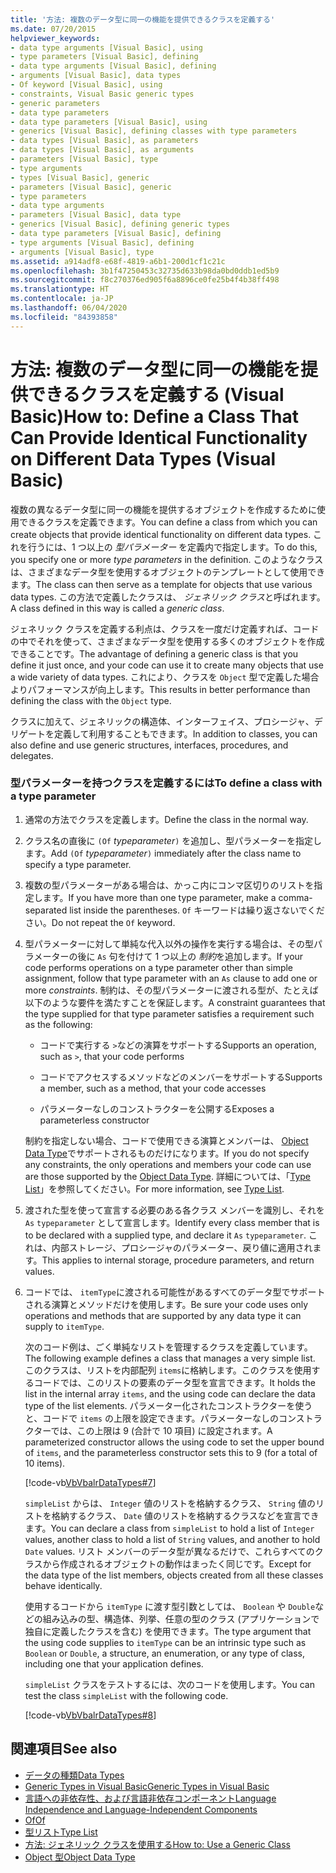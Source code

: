```yaml
---
title: '方法: 複数のデータ型に同一の機能を提供できるクラスを定義する'
ms.date: 07/20/2015
helpviewer_keywords:
- data type arguments [Visual Basic], using
- type parameters [Visual Basic], defining
- data type arguments [Visual Basic], defining
- arguments [Visual Basic], data types
- Of keyword [Visual Basic], using
- constraints, Visual Basic generic types
- generic parameters
- data type parameters
- data type parameters [Visual Basic], using
- generics [Visual Basic], defining classes with type parameters
- data types [Visual Basic], as parameters
- data types [Visual Basic], as arguments
- parameters [Visual Basic], type
- type arguments
- types [Visual Basic], generic
- parameters [Visual Basic], generic
- type parameters
- data type arguments
- parameters [Visual Basic], data type
- generics [Visual Basic], defining generic types
- data type parameters [Visual Basic], defining
- type arguments [Visual Basic], defining
- arguments [Visual Basic], type
ms.assetid: a914adf8-e68f-4819-a6b1-200d1cf1c21c
ms.openlocfilehash: 3b1f47250453c32735d633b98da0bd0ddb1ed5b9
ms.sourcegitcommit: f8c270376ed905f6a8896ce0fe25b4f4b38ff498
ms.translationtype: HT
ms.contentlocale: ja-JP
ms.lasthandoff: 06/04/2020
ms.locfileid: "84393858"
---
```

# <a name="how-to-define-a-class-that-can-provide-identical-functionality-on-different-data-types-visual-basic"></a><span data-ttu-id="d19e1-102">方法: 複数のデータ型に同一の機能を提供できるクラスを定義する (Visual Basic)</span><span class="sxs-lookup"><span data-stu-id="d19e1-102">How to: Define a Class That Can Provide Identical Functionality on Different Data Types (Visual Basic)</span></span>
<span data-ttu-id="d19e1-103">複数の異なるデータ型に同一の機能を提供するオブジェクトを作成するために使用できるクラスを定義できます。</span><span class="sxs-lookup"><span data-stu-id="d19e1-103">You can define a class from which you can create objects that provide identical functionality on different data types.</span></span> <span data-ttu-id="d19e1-104">これを行うには、1 つ以上の *型パラメーター* を定義内で指定します。</span><span class="sxs-lookup"><span data-stu-id="d19e1-104">To do this, you specify one or more *type parameters* in the definition.</span></span> <span data-ttu-id="d19e1-105">このようなクラスは、さまざまなデータ型を使用するオブジェクトのテンプレートとして使用できます。</span><span class="sxs-lookup"><span data-stu-id="d19e1-105">The class can then serve as a template for objects that use various data types.</span></span> <span data-ttu-id="d19e1-106">この方法で定義したクラスは、 *ジェネリック クラス*と呼ばれます。</span><span class="sxs-lookup"><span data-stu-id="d19e1-106">A class defined in this way is called a *generic class*.</span></span>  
  
 <span data-ttu-id="d19e1-107">ジェネリック クラスを定義する利点は、クラスを一度だけ定義すれば、コードの中でそれを使って、さまざまなデータ型を使用する多くのオブジェクトを作成できることです。</span><span class="sxs-lookup"><span data-stu-id="d19e1-107">The advantage of defining a generic class is that you define it just once, and your code can use it to create many objects that use a wide variety of data types.</span></span> <span data-ttu-id="d19e1-108">これにより、クラスを `Object` 型で定義した場合よりパフォーマンスが向上します。</span><span class="sxs-lookup"><span data-stu-id="d19e1-108">This results in better performance than defining the class with the `Object` type.</span></span>  
  
 <span data-ttu-id="d19e1-109">クラスに加えて、ジェネリックの構造体、インターフェイス、プロシージャ、デリゲートを定義して利用することもできます。</span><span class="sxs-lookup"><span data-stu-id="d19e1-109">In addition to classes, you can also define and use generic structures, interfaces, procedures, and delegates.</span></span>  
  
### <a name="to-define-a-class-with-a-type-parameter"></a><span data-ttu-id="d19e1-110">型パラメーターを持つクラスを定義するには</span><span class="sxs-lookup"><span data-stu-id="d19e1-110">To define a class with a type parameter</span></span>  
  
1. <span data-ttu-id="d19e1-111">通常の方法でクラスを定義します。</span><span class="sxs-lookup"><span data-stu-id="d19e1-111">Define the class in the normal way.</span></span>  
  
2. <span data-ttu-id="d19e1-112">クラス名の直後に `(Of` *typeparameter*`)` を追加し、型パラメーターを指定します。</span><span class="sxs-lookup"><span data-stu-id="d19e1-112">Add `(Of` *typeparameter*`)` immediately after the class name to specify a type parameter.</span></span>  
  
3. <span data-ttu-id="d19e1-113">複数の型パラメーターがある場合は、かっこ内にコンマ区切りのリストを指定します。</span><span class="sxs-lookup"><span data-stu-id="d19e1-113">If you have more than one type parameter, make a comma-separated list inside the parentheses.</span></span> <span data-ttu-id="d19e1-114">`Of` キーワードは繰り返さないでください。</span><span class="sxs-lookup"><span data-stu-id="d19e1-114">Do not repeat the `Of` keyword.</span></span>  
  
4. <span data-ttu-id="d19e1-115">型パラメーターに対して単純な代入以外の操作を実行する場合は、その型パラメーターの後に `As` 句を付けて 1 つ以上の *制約*を追加します。</span><span class="sxs-lookup"><span data-stu-id="d19e1-115">If your code performs operations on a type parameter other than simple assignment, follow that type parameter with an `As` clause to add one or more *constraints*.</span></span> <span data-ttu-id="d19e1-116">制約は、その型パラメーターに渡される型が、たとえば以下のような要件を満たすことを保証します。</span><span class="sxs-lookup"><span data-stu-id="d19e1-116">A constraint guarantees that the type supplied for that type parameter satisfies a requirement such as the following:</span></span>  
  
    - <span data-ttu-id="d19e1-117">コードで実行する `>`などの演算をサポートする</span><span class="sxs-lookup"><span data-stu-id="d19e1-117">Supports an operation, such as `>`, that your code performs</span></span>  
  
    - <span data-ttu-id="d19e1-118">コードでアクセスするメソッドなどのメンバーをサポートする</span><span class="sxs-lookup"><span data-stu-id="d19e1-118">Supports a member, such as a method, that your code accesses</span></span>  
  
    - <span data-ttu-id="d19e1-119">パラメーターなしのコンストラクターを公開する</span><span class="sxs-lookup"><span data-stu-id="d19e1-119">Exposes a parameterless constructor</span></span>  
  
     <span data-ttu-id="d19e1-120">制約を指定しない場合、コードで使用できる演算とメンバーは、 [Object Data Type](../../../language-reference/data-types/object-data-type.md)でサポートされるものだけになります。</span><span class="sxs-lookup"><span data-stu-id="d19e1-120">If you do not specify any constraints, the only operations and members your code can use are those supported by the [Object Data Type](../../../language-reference/data-types/object-data-type.md).</span></span> <span data-ttu-id="d19e1-121">詳細については、「[Type List](../../../language-reference/statements/type-list.md)」を参照してください。</span><span class="sxs-lookup"><span data-stu-id="d19e1-121">For more information, see [Type List](../../../language-reference/statements/type-list.md).</span></span>  
  
5. <span data-ttu-id="d19e1-122">渡された型を使って宣言する必要のある各クラス メンバーを識別し、それを `As` `typeparameter` として宣言します。</span><span class="sxs-lookup"><span data-stu-id="d19e1-122">Identify every class member that is to be declared with a supplied type, and declare it `As` `typeparameter`.</span></span> <span data-ttu-id="d19e1-123">これは、内部ストレージ、プロシージャのパラメーター、戻り値に適用されます。</span><span class="sxs-lookup"><span data-stu-id="d19e1-123">This applies to internal storage, procedure parameters, and return values.</span></span>  
  
6. <span data-ttu-id="d19e1-124">コードでは、 `itemType`に渡される可能性があるすべてのデータ型でサポートされる演算とメソッドだけを使用します。</span><span class="sxs-lookup"><span data-stu-id="d19e1-124">Be sure your code uses only operations and methods that are supported by any data type it can supply to `itemType`.</span></span>  
  
     <span data-ttu-id="d19e1-125">次のコード例は、ごく単純なリストを管理するクラスを定義しています。</span><span class="sxs-lookup"><span data-stu-id="d19e1-125">The following example defines a class that manages a very simple list.</span></span> <span data-ttu-id="d19e1-126">このクラスは、リストを内部配列 `items`に格納します。このクラスを使用するコードでは、このリストの要素のデータ型を宣言できます。</span><span class="sxs-lookup"><span data-stu-id="d19e1-126">It holds the list in the internal array `items`, and the using code can declare the data type of the list elements.</span></span> <span data-ttu-id="d19e1-127">パラメーター化されたコンストラクターを使うと、コードで `items` の上限を設定できます。パラメーターなしのコンストラクターでは、この上限は 9 (合計で 10 項目) に設定されます。</span><span class="sxs-lookup"><span data-stu-id="d19e1-127">A parameterized constructor allows the using code to set the upper bound of `items`, and the parameterless constructor sets this to 9 (for a total of 10 items).</span></span>  
  
     [!code-vb[VbVbalrDataTypes#7](~/samples/snippets/visualbasic/VS_Snippets_VBCSharp/VbVbalrDataTypes/VB/Class1.vb#7)]  
  
     <span data-ttu-id="d19e1-128">`simpleList` からは、 `Integer` 値のリストを格納するクラス、 `String` 値のリストを格納するクラス、 `Date` 値のリストを格納するクラスなどを宣言できます。</span><span class="sxs-lookup"><span data-stu-id="d19e1-128">You can declare a class from `simpleList` to hold a list of `Integer` values, another class to hold a list of `String` values, and another to hold `Date` values.</span></span> <span data-ttu-id="d19e1-129">リスト メンバーのデータ型が異なるだけで、これらすべてのクラスから作成されるオブジェクトの動作はまったく同じです。</span><span class="sxs-lookup"><span data-stu-id="d19e1-129">Except for the data type of the list members, objects created from all these classes behave identically.</span></span>  
  
     <span data-ttu-id="d19e1-130">使用するコードから `itemType` に渡す型引数としては、 `Boolean` や `Double`などの組み込みの型、構造体、列挙、任意の型のクラス (アプリケーションで独自に定義したクラスを含む) を使用できます。</span><span class="sxs-lookup"><span data-stu-id="d19e1-130">The type argument that the using code supplies to `itemType` can be an intrinsic type such as `Boolean` or `Double`, a structure, an enumeration, or any type of class, including one that your application defines.</span></span>  
  
     <span data-ttu-id="d19e1-131">`simpleList` クラスをテストするには、次のコードを使用します。</span><span class="sxs-lookup"><span data-stu-id="d19e1-131">You can test the class `simpleList` with the following code.</span></span>  
  
     [!code-vb[VbVbalrDataTypes#8](~/samples/snippets/visualbasic/VS_Snippets_VBCSharp/VbVbalrDataTypes/VB/Class1.vb#8)]  
  
## <a name="see-also"></a><span data-ttu-id="d19e1-132">関連項目</span><span class="sxs-lookup"><span data-stu-id="d19e1-132">See also</span></span>

- [<span data-ttu-id="d19e1-133">データの種類</span><span class="sxs-lookup"><span data-stu-id="d19e1-133">Data Types</span></span>](index.md)
- [<span data-ttu-id="d19e1-134">Generic Types in Visual Basic</span><span class="sxs-lookup"><span data-stu-id="d19e1-134">Generic Types in Visual Basic</span></span>](generic-types.md)
- [<span data-ttu-id="d19e1-135">言語への非依存性、および言語非依存コンポーネント</span><span class="sxs-lookup"><span data-stu-id="d19e1-135">Language Independence and Language-Independent Components</span></span>](../../../../standard/language-independence-and-language-independent-components.md)
- [<span data-ttu-id="d19e1-136">Of</span><span class="sxs-lookup"><span data-stu-id="d19e1-136">Of</span></span>](../../../language-reference/statements/of-clause.md)
- [<span data-ttu-id="d19e1-137">型リスト</span><span class="sxs-lookup"><span data-stu-id="d19e1-137">Type List</span></span>](../../../language-reference/statements/type-list.md)
- [<span data-ttu-id="d19e1-138">方法: ジェネリック クラスを使用する</span><span class="sxs-lookup"><span data-stu-id="d19e1-138">How to: Use a Generic Class</span></span>](how-to-use-a-generic-class.md)
- [<span data-ttu-id="d19e1-139">Object 型</span><span class="sxs-lookup"><span data-stu-id="d19e1-139">Object Data Type</span></span>](../../../language-reference/data-types/object-data-type.md)
